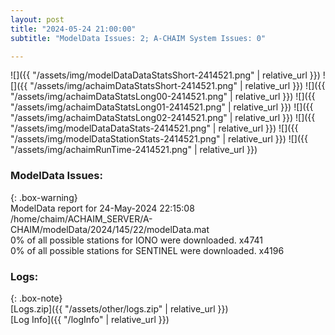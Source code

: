 ```yaml
---
layout: post
title: "2024-05-24 21:00:00"
subtitle: "ModelData Issues: 2; A-CHAIM System Issues: 0"

---
```


![]({{ "/assets/img/modelDataDataStatsShort-2414521.png" | relative_url }})
![]({{ "/assets/img/achaimDataStatsShort-2414521.png" | relative_url }})
![]({{ "/assets/img/achaimDataStatsLong00-2414521.png" | relative_url }})
![]({{ "/assets/img/achaimDataStatsLong01-2414521.png" | relative_url }})
![]({{ "/assets/img/achaimDataStatsLong02-2414521.png" | relative_url }})
![]({{ "/assets/img/modelDataDataStats-2414521.png" | relative_url }})
![]({{ "/assets/img/modelDataStationStats-2414521.png" | relative_url }})
![]({{ "/assets/img/achaimRunTime-2414521.png" | relative_url }})


### ModelData Issues:  
  
{: .box-warning}  
 ModelData report for 24-May-2024 22:15:08   
 /home/chaim/ACHAIM_SERVER/A-CHAIM/modelData/2024/145/22/modelData.mat   
 0% of all possible stations for IONO were downloaded. x4741   
 0% of all possible stations for SENTINEL were downloaded. x4196   
  


### Logs:  
  
{: .box-note}  
[Logs.zip]({{ "/assets/other/logs.zip" | relative_url }})  
[Log Info]({{ "/logInfo" | relative_url }})  

